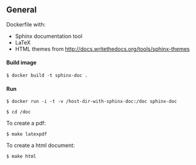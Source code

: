 ## General

Dockerfile with: 
* Sphinx documentation tool
* LaTeX
* HTML themes from http://docs.writethedocs.org/tools/sphinx-themes
 

#### Build image

``` 
$ docker build -t sphinx-doc .
```

#### Run

``` 
$ docker run -i -t -v /host-dir-with-sphinx-doc:/doc sphinx-doc
```

``` 
$ cd /doc
```

To create a pdf:
``` 
$ make latexpdf
```

To create a html document:
``` 
$ make html
```
